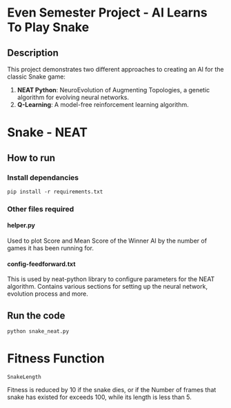 # Even Semester Project - AI Learns To Play Snake

## Description
This project demonstrates two different approaches to creating an AI for the classic Snake game:
1. **NEAT Python**: NeuroEvolution of Augmenting Topologies, a genetic algorithm for evolving neural networks.
2. **Q-Learning**: A model-free reinforcement learning algorithm.


# Snake - NEAT
## How to run
### Install dependancies
    pip install -r requirements.txt
### Other files required
#### helper.py
Used to plot Score and Mean Score of the Winner AI by the number of games it has been running for.
#### config-feedforward.txt
This is used by neat-python library to configure parameters for the NEAT algorithm. Contains various sections for setting up the neural network, evolution process and more.
## Run the code
    python snake_neat.py

# Fitness Function
    SnakeLength
  Fitness is reduced by 10 if the snake dies, or if the Number of frames that snake has existed for exceeds 100, while its length is less than 5.







